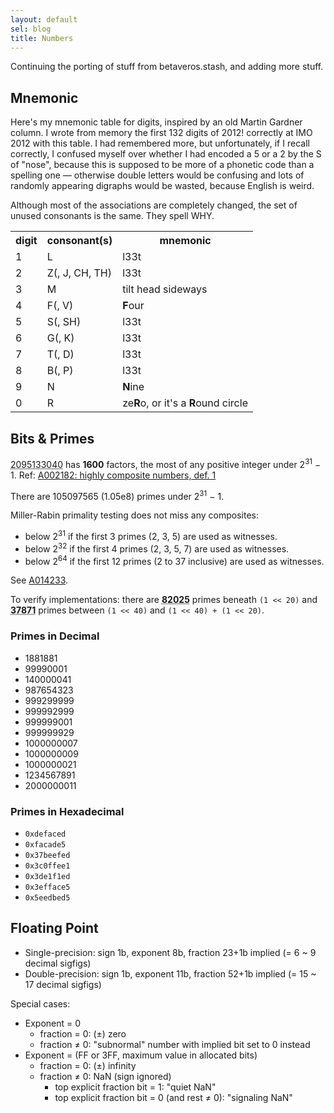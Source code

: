 ```yaml
---
layout: default
sel: blog
title: Numbers
---
```


Continuing the porting of stuff from betaveros.stash, and adding more stuff.

Mnemonic
--------

<div class="col-md-6">
<p>Here's my mnemonic table for digits, inspired by an old Martin Gardner column. I wrote from memory the first 132 digits of 2012! correctly at IMO 2012 with this table. I had remembered more, but unfortunately, if I recall correctly, I confused myself over whether I had encoded a 5 or a 2 by the S of "nose", because this is supposed to be more of a phonetic code than a spelling one &mdash; otherwise double letters would be confusing and lots of randomly appearing digraphs would be wasted, because English is weird.</p>
<p>Although most of the associations are completely changed, the set of unused consonants is the same. They spell WHY.</p>
</div>

<div class="col-md-6">
<div class="panel panel-default">
<div class="panel-body">
<table class='table table-condensed table-hover'>
<tr><th>digit</th><th>consonant(s)</th><th>mnemonic</th></tr>
<tr><td>1</td><td>L</td><td>l33t</td></tr>
<tr><td>2</td><td>Z(, J, CH, TH)</td><td>l33t</td></tr>
<tr><td>3</td><td>M</td><td>tilt head sideways</td></tr>
<tr><td>4</td><td>F(, V)</td><td><strong>F</strong>our</td></tr>
<tr><td>5</td><td>S(, SH)</td><td>l33t</td></tr>
<tr><td>6</td><td>G(, K)</td><td>l33t</td></tr>
<tr><td>7</td><td>T(, D)</td><td>l33t</td></tr>
<tr><td>8</td><td>B(, P)</td><td>l33t</td></tr>
<tr><td>9</td><td>N</td><td><strong>N</strong>ine</td></tr>
<tr><td>0</td><td>R</td><td>ze<strong>R</strong>o, or it's a <strong>R</strong>ound circle</td></tr>
</table>
</div></div></div>

<div class="clearfix"></div>

Bits & Primes
-------------

<abbr title='2^4 × 3^4 × 5 × 7 × 11 × 13 × 17 × 19'>2095133040</abbr> has **1600** factors, the most of any positive integer under 2<sup>31</sup> &minus; 1. Ref: [A002182: highly composite numbers, def. 1](http://oeis.org/A002182/b002182.txt)

There are 105097565 (1.05e8) primes under 2<sup>31</sup> &minus; 1.

Miller-Rabin primality testing does not miss any composites:

- below 2<sup>31</sup> if the first 3 primes (2, 3, 5) are used as witnesses.
- below 2<sup>32</sup> if the first 4 primes (2, 3, 5, 7) are used as witnesses.
- below 2<sup>64</sup> if the first 12 primes (2 to 37 inclusive) are used as witnesses.

See [A014233](http://oeis.org/A014233).

To verify implementations: there are <abbr title='(m: "bizarre choice", because why would you need Miller-Rabin for such small numbers?)'><strong>82025</strong></abbr> primes beneath `(1 << 20)` and <abbr title='(m: "mutable tool", as my implementation will probably get mutated when I recode it)'><strong>37871</strong></abbr> primes between `(1 << 40)` and `(1 << 40) + (1 << 20)`.

<div class="col-md-6">
<div class="panel panel-default">
<div class="panel-heading"><h3 class="panel-title">Primes in Decimal</h3></div>
<div class="panel-body">
<ul>
<li>1881881</li>
<li>99990001</li>
<li>140000041</li>
<li>987654323</li>
<li>999299999</li>
<li>999992999</li>
<li>999999001</li>
<li>999999929</li>
<li>1000000007</li>
<li>1000000009</li>
<li>1000000021</li>
<li>1234567891</li>
<li>2000000011</li>
</ul>
</div></div></div>
<div class="col-md-6">
<div class="panel panel-default">
<div class="panel-heading"><h3 class="panel-title">Primes in Hexadecimal</h3></div>
<div class="panel-body">
<ul>
<li><code>0xdefaced</code></li>
<li><code>0xfacade5</code></li>
<li><code>0x37beefed</code></li>
<li><code>0x3c0ffee1</code></li>
<li><code>0x3de1f1ed</code></li>
<li><code>0x3efface5</code></li>
<li><code>0x5eedbed5</code></li>
</ul>
</div></div></div>
<div class="clearfix"></div>

Floating Point
--------------

- Single-precision: sign 1b, exponent 8b, fraction 23+1b implied (= 6 ~ 9 decimal sigfigs)
- Double-precision: sign 1b, exponent 11b, fraction 52+1b implied (= 15 ~ 17 decimal sigfigs)

Special cases:

- Exponent = 0
  * fraction = 0: (±) zero
  * fraction ≠ 0: "subnormal" number with implied bit set to 0 instead
- Exponent = (FF or 3FF, maximum value in allocated bits)
  * fraction = 0: (±) infinity
  * fraction ≠ 0: NaN (sign ignored)
    + top explicit fraction bit = 1: "quiet NaN"
    + top explicit fraction bit = 0 (and rest ≠ 0): "signaling NaN"
